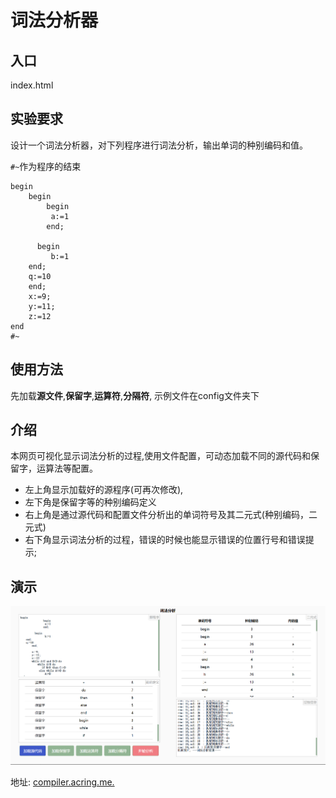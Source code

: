 # 词法分析器

## 入口

index.html



## 实验要求

设计一个词法分析器，对下列程序进行词法分析，输出单词的种别编码和值。

`#~`作为程序的结束

```
begin
	begin
		begin 
		 a:=1
 		end;
 		
 	  begin 
		 b:=1
    end;
    q:=10
	end;
	x:=9;
	y:=11;
	z:=12
end
#~
```



## 使用方法

先加载**源文件**,**保留字**,**运算符**,**分隔符**, 示例文件在config文件夹下



## 介绍

本网页可视化显示词法分析的过程,使用文件配置，可动态加载不同的源代码和保留字，运算法等配置。

- 左上角显示加载好的源程序(可再次修改), 
- 左下角是保留字等的种别编码定义
- 右上角是通过源代码和配置文件分析出的单词符号及其二元式(种别编码，二元式)
- 右下角显示词法分析的过程，错误的时候也能显示错误的位置行号和错误提示;



## 演示

![](./lex_1.png)



地址: [compiler.acring.me.](http://compiler.acring.me.)